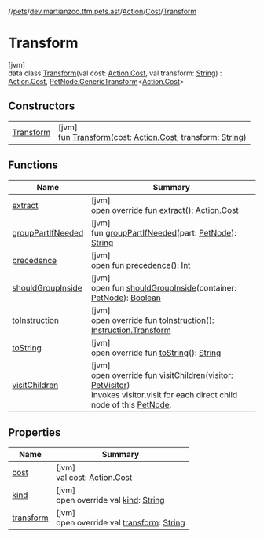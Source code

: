 //[pets](../../../../../index.md)/[dev.martianzoo.tfm.pets.ast](../../../index.md)/[Action](../../index.md)/[Cost](../index.md)/[Transform](index.md)

# Transform

[jvm]\
data class [Transform](index.md)(val cost: [Action.Cost](../index.md), val transform: [String](https://kotlinlang.org/api/latest/jvm/stdlib/kotlin/-string/index.html)) : [Action.Cost](../index.md), [PetNode.GenericTransform](../../../-pet-node/-generic-transform/index.md)&lt;[Action.Cost](../index.md)&gt;

## Constructors

| | |
|---|---|
| [Transform](-transform.md) | [jvm]<br>fun [Transform](-transform.md)(cost: [Action.Cost](../index.md), transform: [String](https://kotlinlang.org/api/latest/jvm/stdlib/kotlin/-string/index.html)) |

## Functions

| Name | Summary |
|---|---|
| [extract](extract.md) | [jvm]<br>open override fun [extract](extract.md)(): [Action.Cost](../index.md) |
| [groupPartIfNeeded](../../../-pet-node/group-part-if-needed.md) | [jvm]<br>fun [groupPartIfNeeded](../../../-pet-node/group-part-if-needed.md)(part: [PetNode](../../../-pet-node/index.md)): [String](https://kotlinlang.org/api/latest/jvm/stdlib/kotlin/-string/index.html) |
| [precedence](../../../-pet-node/precedence.md) | [jvm]<br>open fun [precedence](../../../-pet-node/precedence.md)(): [Int](https://kotlinlang.org/api/latest/jvm/stdlib/kotlin/-int/index.html) |
| [shouldGroupInside](../../../-pet-node/should-group-inside.md) | [jvm]<br>open fun [shouldGroupInside](../../../-pet-node/should-group-inside.md)(container: [PetNode](../../../-pet-node/index.md)): [Boolean](https://kotlinlang.org/api/latest/jvm/stdlib/kotlin/-boolean/index.html) |
| [toInstruction](to-instruction.md) | [jvm]<br>open override fun [toInstruction](to-instruction.md)(): [Instruction.Transform](../../../-instruction/-transform/index.md) |
| [toString](to-string.md) | [jvm]<br>open override fun [toString](to-string.md)(): [String](https://kotlinlang.org/api/latest/jvm/stdlib/kotlin/-string/index.html) |
| [visitChildren](visit-children.md) | [jvm]<br>open override fun [visitChildren](visit-children.md)(visitor: [PetVisitor](../../../../dev.martianzoo.tfm.pets/-pet-visitor/index.md))<br>Invokes visitor.visit for each direct child node of this [PetNode](../../../-pet-node/index.md). |

## Properties

| Name | Summary |
|---|---|
| [cost](cost.md) | [jvm]<br>val [cost](cost.md): [Action.Cost](../index.md) |
| [kind](../kind.md) | [jvm]<br>open override val [kind](../kind.md): [String](https://kotlinlang.org/api/latest/jvm/stdlib/kotlin/-string/index.html) |
| [transform](transform.md) | [jvm]<br>open override val [transform](transform.md): [String](https://kotlinlang.org/api/latest/jvm/stdlib/kotlin/-string/index.html) |
